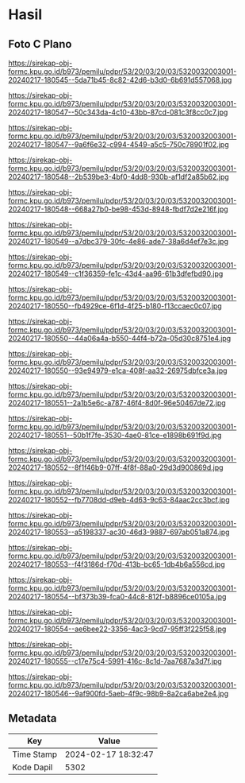 # Hasil

## Foto C Plano

https://sirekap-obj-formc.kpu.go.id/b973/pemilu/pdpr/53/20/03/20/03/5320032003001-20240217-180545--5da71b45-8c82-42d6-b3d0-6b691d557068.jpg

https://sirekap-obj-formc.kpu.go.id/b973/pemilu/pdpr/53/20/03/20/03/5320032003001-20240217-180547--50c343da-4c10-43bb-87cd-081c3f8cc0c7.jpg

https://sirekap-obj-formc.kpu.go.id/b973/pemilu/pdpr/53/20/03/20/03/5320032003001-20240217-180547--9a6f6e32-c994-4549-a5c5-750c78901f02.jpg

https://sirekap-obj-formc.kpu.go.id/b973/pemilu/pdpr/53/20/03/20/03/5320032003001-20240217-180548--2b539be3-4bf0-4dd8-930b-af1df2a85b62.jpg

https://sirekap-obj-formc.kpu.go.id/b973/pemilu/pdpr/53/20/03/20/03/5320032003001-20240217-180548--668a27b0-be98-453d-8948-fbdf7d2e216f.jpg

https://sirekap-obj-formc.kpu.go.id/b973/pemilu/pdpr/53/20/03/20/03/5320032003001-20240217-180549--a7dbc379-30fc-4e86-ade7-38a6d4ef7e3c.jpg

https://sirekap-obj-formc.kpu.go.id/b973/pemilu/pdpr/53/20/03/20/03/5320032003001-20240217-180549--c1f36359-fe1c-43d4-aa96-61b3dfefbd90.jpg

https://sirekap-obj-formc.kpu.go.id/b973/pemilu/pdpr/53/20/03/20/03/5320032003001-20240217-180550--fb4929ce-6f1d-4f25-b180-f13ccaec0c07.jpg

https://sirekap-obj-formc.kpu.go.id/b973/pemilu/pdpr/53/20/03/20/03/5320032003001-20240217-180550--44a06a4a-b550-44f4-b72a-05d30c8751e4.jpg

https://sirekap-obj-formc.kpu.go.id/b973/pemilu/pdpr/53/20/03/20/03/5320032003001-20240217-180550--93e94979-e1ca-408f-aa32-26975dbfce3a.jpg

https://sirekap-obj-formc.kpu.go.id/b973/pemilu/pdpr/53/20/03/20/03/5320032003001-20240217-180551--2a1b5e6c-a787-46f4-8d0f-96e50467de72.jpg

https://sirekap-obj-formc.kpu.go.id/b973/pemilu/pdpr/53/20/03/20/03/5320032003001-20240217-180551--50b1f7fe-3530-4ae0-81ce-e1898b691f9d.jpg

https://sirekap-obj-formc.kpu.go.id/b973/pemilu/pdpr/53/20/03/20/03/5320032003001-20240217-180552--8f1f46b9-07ff-4f8f-88a0-29d3d900869d.jpg

https://sirekap-obj-formc.kpu.go.id/b973/pemilu/pdpr/53/20/03/20/03/5320032003001-20240217-180552--fb7708dd-d9eb-4d63-9c63-84aac2cc3bcf.jpg

https://sirekap-obj-formc.kpu.go.id/b973/pemilu/pdpr/53/20/03/20/03/5320032003001-20240217-180553--a5198337-ac30-46d3-9887-697ab051a874.jpg

https://sirekap-obj-formc.kpu.go.id/b973/pemilu/pdpr/53/20/03/20/03/5320032003001-20240217-180553--f4f3186d-f70d-413b-bc65-1db4b6a556cd.jpg

https://sirekap-obj-formc.kpu.go.id/b973/pemilu/pdpr/53/20/03/20/03/5320032003001-20240217-180554--bf373b39-fca0-44c8-812f-b8896ce0105a.jpg

https://sirekap-obj-formc.kpu.go.id/b973/pemilu/pdpr/53/20/03/20/03/5320032003001-20240217-180554--ae6bee22-3356-4ac3-9cd7-95ff3f225f58.jpg

https://sirekap-obj-formc.kpu.go.id/b973/pemilu/pdpr/53/20/03/20/03/5320032003001-20240217-180555--c17e75c4-5991-416c-8c1d-7aa7687a3d7f.jpg

https://sirekap-obj-formc.kpu.go.id/b973/pemilu/pdpr/53/20/03/20/03/5320032003001-20240217-180546--9af900fd-5aeb-4f9c-98b9-8a2ca6abe2e4.jpg


## Metadata

| Key        | Value               |
| ---------- | ------------------- |
| Time Stamp | 2024-02-17 18:32:47 |
| Kode Dapil | 5302                |



